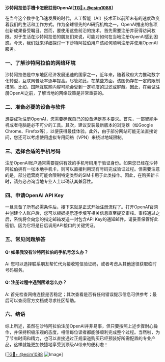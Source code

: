 **沙特阿拉伯手機卡怎麽註冊OpenAI[[TG💪+ @esim1088](https://t.me/s/esim1088)]**

在当今这个数字化飞速发展的时代，人工智能（AI）技术正以前所未有的速度改变着我们的生活和工作方式。作为全球领先的AI研究机构之一，OpenAI推出的各项创新成果备受瞩目。然而，要使用这些前沿的技术，首先需要注册并获得访问权限。对于生活在沙特阿拉伯的朋友们来说，可能对如何在当地注册OpenAI感到困惑。今天，我们就来详细探讨一下沙特阿拉伯用户该如何顺利注册并使用OpenAI服务。

### 一、了解沙特阿拉伯的网络环境

沙特阿拉伯是中东地区经济发展迅速的国家之一，近年来，随着政府大力推动数字化转型，互联网普及率逐年提高。尽管如此，在某些方面，该国仍存在一定的限制措施。比如，国际互联网内容可能会受到一定程度的过滤或屏蔽。因此，在尝试注册OpenAI之前，了解当地的网络政策是非常重要的。

### 二、准备必要的设备与软件

想要成功注册OpenAI，您需要确保自己的设备满足基本要求。首先，一部智能手机或者电脑是必不可少的工具。其次，建议安装最新版本的浏览器（如Google Chrome、Firefox等），以便获得最佳体验。此外，由于部分网站可能无法直接访问，您还可以考虑使用虚拟专用网络（VPN）来绕过地域限制。

### 三、选择合适的手机号码

注册OpenAI账户通常需要提供有效的手机号码用于验证身份。如果您已经在沙特阿拉伯拥有一张本地手机卡，则可以直接利用现有号码完成验证过程。但需要注意的是，部分运营商可能会限制特定类型的SIM卡用于此类操作。因此，在购买新卡时，请务必咨询当地专业人士以确认其兼容性。

### 四、申请OpenAI API Key

一旦具备了所有必需条件后，接下来就是正式开始注册流程了。打开OpenAI官网并创建个人账户后，您可以根据提示逐步填写相关信息直至提交审核。审核通过之后，系统将会向您的指定邮箱发送一封包含API Key的通知邮件。请妥善保管好此密钥，因为它将是日后调用API接口的关键凭证。

### 五、常见问题解答

#### Q: 如果我没有沙特阿拉伯的手机号怎么办？
A: 您可以选择联系朋友帮忙代为接收短信验证码，或者考虑从其他途径获取临时号码服务。

#### Q: 注册过程中遇到困难怎么办？
A: 首先检查网络连接是否稳定；其次查看是否有任何错误提示信息可供参考；最后可以查阅官方文档或寻求社区帮助。

### 六、结语

综上所述，虽然在沙特阿拉伯注册OpenAI并非易事，但只要按照上述步骤耐心操作，并保持积极乐观的态度，相信每位读者都能够顺利完成整个过程。当然啦，为了节省时间和精力，也可以直接通过正规渠道购买已经预装好所需配置的专业产品，这样就能更加快捷地享受到顶级AI带来的便利啦！

[[TG💪+ @esim1088](https://t.me/s/esim1088) ![Image](https://i.postimg.cc/4NQfJmqS/Snipaste-2025-05-13-00-14-12.png)]